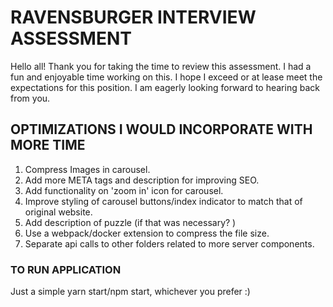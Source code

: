 # RAVENSBURGER INTERVIEW ASSESSMENT

Hello all!  Thank you for taking the time to review this assessment.  I had a fun and enjoyable time working on this.  I hope I exceed or at lease meet the expectations for this position.  I am eagerly looking forward to hearing back from you.  

## OPTIMIZATIONS I WOULD INCORPORATE WITH MORE TIME

1. Compress Images in carousel.
2. Add more META tags and description for improving SEO.
3. Add functionality on 'zoom in' icon for carousel.
4. Improve styling of carousel buttons/index indicator to match that of original website.
5. Add description of puzzle (if that was necessary? )
6. Use a webpack/docker extension to compress the file size. 
7. Separate api calls to other folders related to more server components. 


### TO RUN APPLICATION

Just a simple yarn start/npm start, whichever you prefer :)